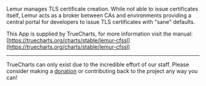 Lemur manages TLS certificate creation. While not able to issue certificates itself, Lemur acts as a broker between CAs and environments providing a central portal for developers to issue TLS certificates with "sane" defaults.

This App is supplied by TrueCharts, for more information visit the manual: [https://truecharts.org/charts/stable/lemur-cfssl](https://truecharts.org/charts/stable/lemur-cfssl)

---

TrueCharts can only exist due to the incredible effort of our staff.
Please consider making a [donation](https://truecharts.org/sponsor) or contributing back to the project any way you can!
